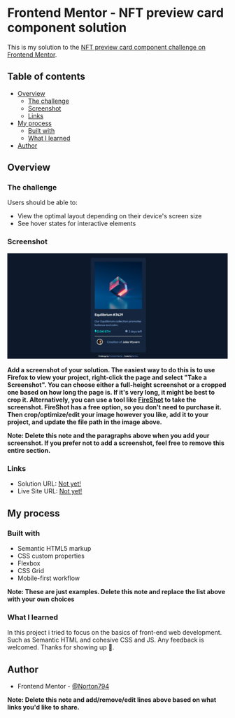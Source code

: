 # Frontend Mentor - NFT preview card component solution

This is my solution to the [NFT preview card component challenge on Frontend Mentor](https://www.frontendmentor.io/challenges/nft-preview-card-component-SbdUL_w0U). 

## Table of contents

- [Overview](#overview)
  - [The challenge](#the-challenge)
  - [Screenshot](#screenshot)
  - [Links](#links)
- [My process](#my-process)
  - [Built with](#built-with)
  - [What I learned](#what-i-learned)
- [Author](#author)


## Overview

### The challenge

Users should be able to:

- View the optimal layout depending on their device's screen size
- See hover states for interactive elements

### Screenshot

![](images/screenshot.png)

**Add a screenshot of your solution. The easiest way to do this is to use Firefox to view your project, right-click the page and select "Take a Screenshot". You can choose either a full-height screenshot or a cropped one based on how long the page is. If it's very long, it might be best to crop it. Alternatively, you can use a tool like [FireShot](https://getfireshot.com/) to take the screenshot. FireShot has a free option, so you don't need to purchase it. Then crop/optimize/edit your image however you like, add it to your project, and update the file path in the image above.**

**Note: Delete this note and the paragraphs above when you add your screenshot. If you prefer not to add a screenshot, feel free to remove this entire section.**

### Links

- Solution URL: [Not yet!](https://your-solution-url.com)
- Live Site URL: [Not yet!](https://your-live-site-url.com)

## My process

### Built with

- Semantic HTML5 markup
- CSS custom properties
- Flexbox
- CSS Grid
- Mobile-first workflow


**Note: These are just examples. Delete this note and replace the list above with your own choices**

### What I learned

In this project i tried to focus on the basics of front-end web development. Such as Semantic HTML and cohesive CSS and JS. Any feedback is welcomed. Thanks for showing up 👋.

## Author

- Frontend Mentor - [@Norton794](https://www.frontendmentor.io/profile/Norton794)

**Note: Delete this note and add/remove/edit lines above based on what links you'd like to share.**

